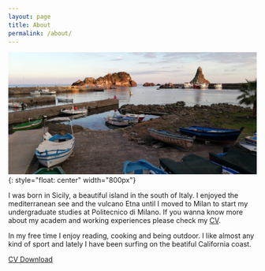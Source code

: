 ```yaml
---
layout: page
title: About
permalink: /about/
---
```

![](/images/pic/trezza.JPG){: style="float: center" width="800px"}

I was born in Sicily, a beautiful island in the south of Italy. 
I enjoyed the mediterranean see and the vulcano Etna until I moved to Milan to start my undergraduate studies at Politecnico di Milano. If you wanna know more about my academ and working experiences please check my [CV](https://github.com/urosolia/urosolia.github.io/raw/main/downloads/CV_10_19_2020.pdf).

In my free time I enjoy reading, cooking and being outdoor. I like almost any kind of sport and lately I have been surfing on the beatiful California coast.

[CV Download](https://github.com/urosolia/urosolia.github.io/raw/main/downloads/CV_10_19_2020.pdf)